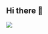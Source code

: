 ## Hi there 👋
<a href="https://youtube.com/@turtleneck_king?si=LGvii2NFShwj3RRu" target="_blank"><img src="file:///C:/Users/%EC%A0%95%EC%B1%84%ED%98%B8%EC%A4%80/Downloads/youtube.svg-#000000?style=plastic&logo=youtube&logoColor=#FF0000"/></a>
<!--
**Jeongchaehojun/Jeongchaehojun** is a ✨ _special_ ✨ repository because its `README.md` (this file) appears on your GitHub profile.

Here are some ideas to get you started:

- 🔭 I’m currently working on ...
- 🌱 I’m currently learning ...
- 👯 I’m looking to collaborate on ...
- 🤔 I’m looking for help with ...
- 💬 Ask me about ...
- 📫 How to reach me: ...
- 😄 Pronouns: ...
- ⚡ Fun fact: ...
-->

